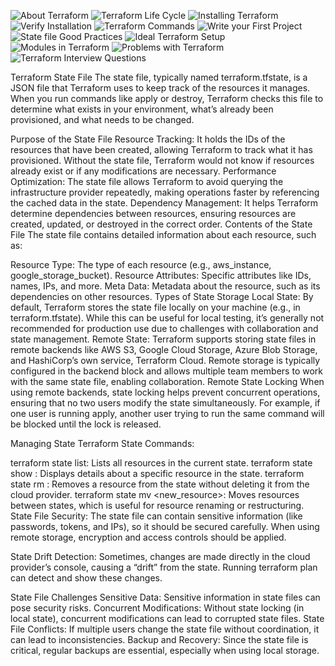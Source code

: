 ![About Terraform](images/terraform_1.png)
![Terraform Life Cycle](images/terraform_2.png)
![Installing Terraform](images/terraform_3.png)
![Verify Installation](images/terraform_4.png)
![Terraform Commands](images/terraform_5.png)
![Write your First Project](images/terraform_6.png)
![State file Good Practices](images/terraform_7.png)
![Ideal Terraform Setup](images/terraform_8.png)
![Modules in Terraform](images/terraform_9.png)
![Problems with Terraform](images/terraform_10.png)
![Terraform Interview Questions](images/terraform_11.png)

Terraform State File
The state file, typically named terraform.tfstate, is a JSON file that Terraform uses to keep track of the resources it manages. When you run commands like apply or destroy, Terraform checks this file to determine what exists in your environment, what’s already been provisioned, and what needs to be changed.

Purpose of the State File
Resource Tracking: It holds the IDs of the resources that have been created, allowing Terraform to track what it has provisioned. Without the state file, Terraform would not know if resources already exist or if any modifications are necessary.
Performance Optimization: The state file allows Terraform to avoid querying the infrastructure provider repeatedly, making operations faster by referencing the cached data in the state.
Dependency Management: It helps Terraform determine dependencies between resources, ensuring resources are created, updated, or destroyed in the correct order.
Contents of the State File
The state file contains detailed information about each resource, such as:

Resource Type: The type of each resource (e.g., aws_instance, google_storage_bucket).
Resource Attributes: Specific attributes like IDs, names, IPs, and more.
Meta Data: Metadata about the resource, such as its dependencies on other resources.
Types of State Storage
Local State: By default, Terraform stores the state file locally on your machine (e.g., in terraform.tfstate). While this can be useful for local testing, it’s generally not recommended for production use due to challenges with collaboration and state management.
Remote State: Terraform supports storing state files in remote backends like AWS S3, Google Cloud Storage, Azure Blob Storage, and HashiCorp’s own service, Terraform Cloud. Remote storage is typically configured in the backend block and allows multiple team members to work with the same state file, enabling collaboration.
Remote State Locking
When using remote backends, state locking helps prevent concurrent operations, ensuring that no two users modify the state simultaneously. For example, if one user is running apply, another user trying to run the same command will be blocked until the lock is released.

Managing State
Terraform State Commands:

terraform state list: Lists all resources in the current state.
terraform state show <resource>: Displays details about a specific resource in the state.
terraform state rm <resource>: Removes a resource from the state without deleting it from the cloud provider.
terraform state mv <resource> <new_resource>: Moves resources between states, which is useful for resource renaming or restructuring.
State File Security: The state file can contain sensitive information (like passwords, tokens, and IPs), so it should be secured carefully. When using remote storage, encryption and access controls should be applied.

State Drift Detection: Sometimes, changes are made directly in the cloud provider’s console, causing a “drift” from the state. Running terraform plan can detect and show these changes.

State File Challenges
Sensitive Data: Sensitive information in state files can pose security risks.
Concurrent Modifications: Without state locking (in local state), concurrent modifications can lead to corrupted state files.
State File Conflicts: If multiple users change the state file without coordination, it can lead to inconsistencies.
Backup and Recovery: Since the state file is critical, regular backups are essential, especially when using local storage.
